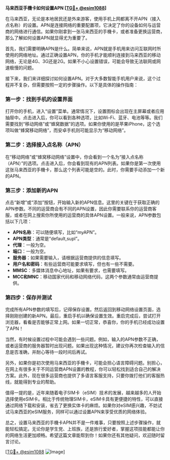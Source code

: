 **马来西亚手機卡如何设置APN [[TG💪+ @esim1088](https://t.me/s/esim1088)]**

在马来西亚，无论是本地居民还是外来游客，使用手机上网都离不开APN（接入点名称）的设置。APN是连接网络的重要配置项，它决定了你的设备如何与运营商的网络进行通信。如果你刚拿到一张马来西亚的手機卡，或者准备更换运营商，那么了解如何设置APN就显得尤为重要了。

首先，我们需要明确APN是什么。简单来说，APN就是手机用来访问互联网时所使用的网络地址。通过正确设置APN，你的手机才能顺利连接到马来西亚的移动网络，无论是4G、3G还是2G。如果不小心设置错误，可能会导致无法联网或网速极慢的问题。

接下来，我们来详细探讨如何设置APN。对于大多数智能手机用户来说，这个过程并不复杂，但需要按照一定的步骤操作。以下是具体的操作指南：

### 第一步：找到手机的设置界面

打开你的手机，进入“设置”菜单。通常情况下，设置图标会出现在主屏幕或者应用抽屉中。点击进入后，你可以看到各种选项，比如Wi-Fi、蓝牙、电池等等。我们需要找到“移动网络”或“蜂窝数据”的选项。如果你使用的是苹果iPhone，这个选项叫做“蜂窝移动网络”，而安卓手机则可能显示为“移动网络”。

### 第二步：选择接入点名称（APN）

在“移动网络”或“蜂窝移动网络”设置中，你会看到一个名为“接入点名称（APN）”的选项。点击进入后，你会看到现有的APN列表。如果你是第一次使用这张马来西亚的手機卡，那么这个列表可能是空的。此时，你需要手动添加一个新的APN。

### 第三步：添加新的APN

点击“新增”或“添加”按钮，开始输入新的APN信息。这里的关键在于获取正确的APN参数。不同的运营商会有不同的APN设置，因此你需要联系你的运营商客服，或者在网上搜索你所使用的运营商的具体APN设置。一般来说，APN参数包括以下几项：

- **APN名称**：可以随便填写，比如“myAPN”。
- **APN类型**：通常是“default,supl”。
- **代理**：一般为空。
- **端口**：一般为空。
- **服务器**：如果需要输入，请根据运营商提供的信息填写。
- **用户名和密码**：有些运营商可能要求填写，但也有一些不需要。
- **MMSC**：多媒体消息中心地址，如果有要求，也需要填写。
- **MCC和MNC**：移动国家代码和移动网络代码，这两个参数通常由运营商提供。

### 第四步：保存并测试

完成所有APN参数的填写后，记得保存设置。然后返回到移动网络设置页面，选择刚刚创建的新APN。最后，重启手机以确保设置生效。重启完成后，尝试打开浏览器，看看是否能够正常上网。如果一切正常，恭喜你，你的手机已经成功设置了APN！

当然，有时候设置过程中可能会遇到一些问题。例如，输入的APN参数不正确，或者运营商的服务器暂时出现问题。如果出现这种情况，建议你再次检查输入的信息是否准确，并耐心等待一段时间后再试。

另外，如果你是初次使用马来西亚的手機卡，可能会担心语言障碍问题。别担心，在网上有很多关于不同运营商APN设置的教程，你可以轻松找到适合自己的解决方案。此外，现在很多运营商也提供了多语言客服支持，只要你拨打他们的客服热线，就能得到专业的帮助。

值得一提的是，近年来随着电子SIM卡（eSIM）技术的发展，越来越多的人开始选择使用eSIM卡。相比于传统物理SIM卡，eSIM卡具有更便捷的特性，可以直接通过网络下载和安装，省去了更换实体卡的麻烦。如果你对eSIM感兴趣，不妨试试马来西亚的eSIM服务，同样可以通过设置APN来享受优质的网络体验。

总之，设置马来西亚的手機卡APN并不是一件难事，只要按照上述步骤操作，就能轻松搞定。无论你是学生党、上班族，还是旅行爱好者，掌握这项技能都能让你的网络生活更加顺畅。希望这篇文章能帮到你！如果你还有其他疑问，欢迎随时留言讨论。

[[TG💪+ @esim1088](https://t.me/s/esim1088) ![Image](https://i.postimg.cc/4NQfJmqS/Snipaste-2025-05-13-00-14-12.png)]